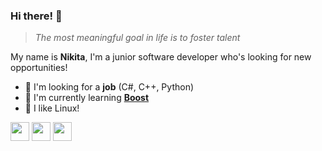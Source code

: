 ### Hi there! 👋

> *The most meaningful goal in life is to foster talent*

My name is **Nikita**, I'm a junior software developer who's looking for new opportunities!
- 🔭 I'm looking for a **job** (C#, C++, Python)
- 🌱 I'm currently learning **[Boost](https://www.boost.org/)**
- 🐧 I like Linux!

<code><a target="_blank" href="https://rusetskii.dev/"><img height="30" src="https://image.flaticon.com/icons/svg/867/867644.svg"></a></code>
<code><a target="_blank" href="https://www.linkedin.com/in/xtenzq/"><img height="30" src="https://cdn3.iconfinder.com/data/icons/free-social-icons/67/linkedin_square_color-256.png"></a></code>
<code><a target="_blank" href="mailto:me@rusetskii.dev"><img height="30" src="https://image.flaticon.com/icons/svg/732/732223.svg"></a></code>

<!--
**xtenzQ/xtenzQ** is a ✨ _special_ ✨ repository because its `README.md` (this file) appears on your GitHub profile.

Here are some ideas to get you started:

-  I’m currently working on ...
- 🌱 I’m currently learning ...
- 👯 I’m looking to collaborate on ...
- 🤔 I’m looking for help with ...
- 💬 Ask me about ...
- 📫 How to reach me: ...
- 😄 Pronouns: ...
- ⚡ Fun fact: ...
-->
